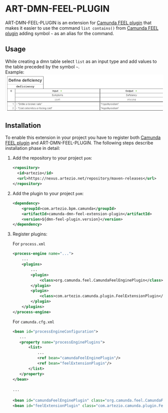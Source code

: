 # ART-DMN-FEEL-PLUGIN

ART-DMN-FEEL-PLUGIN is an extension for [Camunda FEEL plugin] that makes it easier to use the command `list contains()` from
[Camunda FEEL plugin] adding symbol `~` as an alias for the command.

## Usage

While creating a dmn table select `list` as an input type and add values to the table preceded by the symbol `~`.<br/>
Example:<br/>
![](doc/plugin-usage-example.png)

## Installation

To enable this extension in your project you have to register both [Camunda FEEL plugin] and ART-DMN-FEEL-PLUGIN. The following steps
describe installation phase in detail:

1. Add the repository to your project `pom`:
    ```xml
    <repository>    
      <id>artezio</id>
      <url>https://nexus.artezio.net/repository/maven-releases</url>
    </repository> 
    ```
2. Add the plugin to your project `pom`:
    ```xml
    <dependency>
        <groupId>com.artezio.bpm.camunda</groupId>
        <artifactId>camunda-dmn-feel-extension-plugin</artifactId>
        <version>${dmn-feel-plugin.version}</version>
    </dependency>
    ```
3. Register plugins:
    
    For `process.xml`
    ```xml
    <process-engine name="...">
        ...
        <plugins>
            ...
            <plugin>
                <class>org.camunda.feel.CamundaFeelEnginePlugin</class>
            </plugin>
            <plugin>
                <class>com.artezio.camunda.plugin.FeelExtensionPlugin</class>
            </plugin>
        </plugins>
    </process-engine>
    ```
    
    For `camunda.cfg.xml`
    ```xml
    <bean id="processEngineConfiguration">
       ...
       <property name="processEnginePlugins">
           <list>
               ...
               <ref bean="camundaFeelEnginePlugin"/>
               <ref bean="feelExtensionPlugin"/>
           </list>
       </property>
    </bean>
    
    ...
    
    <bean id="camundaFeelEnginePlugin" class="org.camunda.feel.CamundaFeelEnginePlugin"/>
    <bean id="feelExtensionPlugin" class="com.artezio.camunda.plugin.FeelExtensionPlugin"/>
    ```

[Camunda FEEL plugin]: https://github.com/camunda/feel-scala/tree/master/feel-engine-plugin
[Camunda Modeler]: https://camunda.com/download/modeler/
